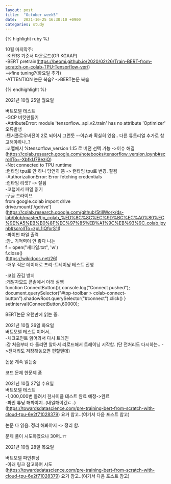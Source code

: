 ```yaml
---
layout: post
title:  "October week5"
date:   2021-10-25 16:30:10 +0900
categories: study
---
```





{% highlight ruby %}

10월 마지막주:  
-KIFRS 기준서 다운로드(OR KGAAP)  
-BERT pretrain(https://beomi.github.io/2020/02/26/Train-BERT-from-scratch-on-colab-TPU-Tensorflow-ver/)  
-->fine tuning?(화요일 추가)  
-ATTENTION 논문 복습? ->BERT논문 복습  

{% endhighlight %}

2021년 10월 25일 월요일  

버트모델 테스트  
-GCP 버킷만들기  
-AttributeError: module 'tensorflow._api.v2.train' has no attribute 'Optimizer' 오류발생  
   :텐서플로우버전이 2로 되어서 그런듯 --이슈과 확실히 있음.. 다른 튜토리얼 추가로 참고해야하나..?  
   :코랩에서 %tensorflow_version 1.15 로 버전 선택 가능 ->이슈 해결 (https://colab.research.google.com/notebooks/tensorflow_version.ipynb#scrollTo=-XbfkU7BeziQ)  
-Not connected to TPU runtime  
   :런타임 tpu로 안 하니 당연히 뜸 -> 런타임 tpu로 변경. 잘됨  
-AuthorizationError: Error fetching credentials  
   :런타임 리셋? -> 잘됨  
-코랩에서 파일 읽기  
   :구글 드라이브  
   from google.colab import drive  
   drive.mount('/gdrive')  
   (https://colab.research.google.com/github/StillWork/ds-lab/blob/master/tip_colab_%ED%8C%8C%EC%9D%BC%EC%A0%80%EC%9E%A5%EB%B0%8F%EC%97%85%EB%A1%9C%EB%93%9C_colab.ipynb#scrollTo=zpL1IQforS1I)  
-파이썬 파일 출력  
   :참.. 기억력이 안 좋다 나는  
    f = open("새파일.txt", 'w')  
    f.close()  
   (https://wikidocs.net/26)  
-매우 적은 데이터로 프리-트레이닝 테스트 진행  

-코렙 끊김 방지  
   :개발자모드 콘솔에서 아래 실행  
   function ConnectButton(){
    console.log("Connect pushed"); 
    document.querySelector("#top-toolbar > colab-connect-button").shadowRoot.querySelector("#connect").click() 
   }
   setInterval(ConnectButton,60000);  

BERT논문 오랜만에 읽는 중.  

2021년 10월 26일 화요일  
버트모델 테스트 이어서..  
-체크포인트 읽어와서 다시 트레인  
   :걍 처음부터 다 돌리면 알아서 리로드해서 트레이닝 시작함. (단 전처리도 다시하는.. ->전처리도 저장해놓으면 편할텐데)  
   
논문 계속 읽는중  

코드 문제 한문제 품  

2021년 10월 27일 수요일  
버트모델 테스트  
-1,000,000번 돌려서 한사이클 테스트 완료 예정->완료  
-파인 튜닝 해봐야지..(내일해야겠ㄷ..)  
(https://towardsdatascience.com/pre-training-bert-from-scratch-with-cloud-tpu-6e2f71028379) 요거 참고..(여기서 다음 포스트 참고)  

논문 다 읽음. 정리 해봐야지 -> 정리 함.  

문제 풀이 시도하였으나 30퍼..ㅠ  

2021년 10월 28일 목요일  

버트모델 파인튜닝  
-아래 링크 참고하여 시도  
(https://towardsdatascience.com/pre-training-bert-from-scratch-with-cloud-tpu-6e2f71028379) 요거 참고..(여기서 다음 포스트 참고)  





